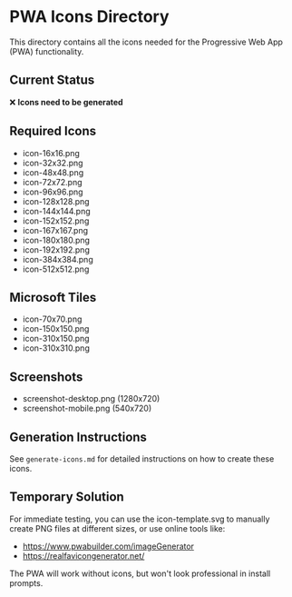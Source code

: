 # PWA Icons Directory

This directory contains all the icons needed for the Progressive Web App (PWA) functionality.

## Current Status

❌ **Icons need to be generated**

## Required Icons

- icon-16x16.png
- icon-32x32.png
- icon-48x48.png
- icon-72x72.png
- icon-96x96.png
- icon-128x128.png
- icon-144x144.png
- icon-152x152.png
- icon-167x167.png
- icon-180x180.png
- icon-192x192.png
- icon-384x384.png
- icon-512x512.png

## Microsoft Tiles

- icon-70x70.png
- icon-150x150.png
- icon-310x150.png
- icon-310x310.png

## Screenshots

- screenshot-desktop.png (1280x720)
- screenshot-mobile.png (540x720)

## Generation Instructions

See `generate-icons.md` for detailed instructions on how to create these icons.

## Temporary Solution

For immediate testing, you can use the icon-template.svg to manually create PNG files at different sizes, or use online tools like:

- https://www.pwabuilder.com/imageGenerator
- https://realfavicongenerator.net/

The PWA will work without icons, but won't look professional in install prompts.
